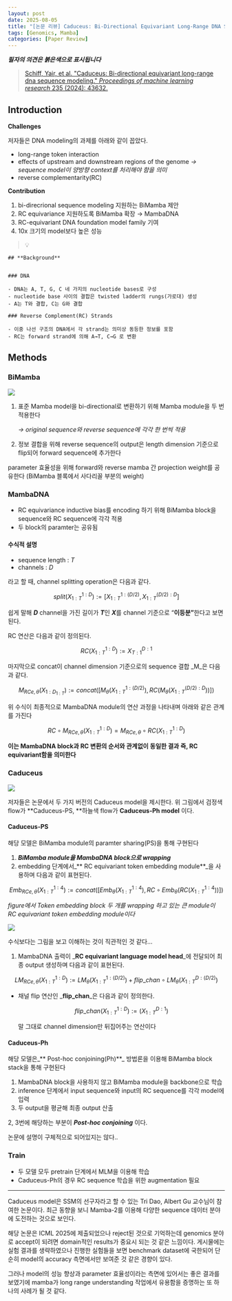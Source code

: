 ```yaml
---
layout: post
date: 2025-08-05
title: "[논문 리뷰] Caduceus: Bi-Directional Equivariant Long-Range DNA Sequence Modeling"
tags: [Genomics, Mamba]
categories: [Paper Review]
---
```


<span class="notion-red">_**필자의 의견은 붉은색으로 표시됩니다**_</span>


> [Schiff, Yair, et al. "Caduceus: Bi-directional equivariant long-range dna sequence modeling." ](https://pmc.ncbi.nlm.nih.gov/articles/PMC12189541/)[_Proceedings of machine learning research_](https://pmc.ncbi.nlm.nih.gov/articles/PMC12189541/)[ 235 (2024): 43632.](https://pmc.ncbi.nlm.nih.gov/articles/PMC12189541/)



## Introduction


**Challenges**


저자들은 DNA modeling의 과제를 아래와 같이 꼽았다.

- long-range token interaction
- effects of upstream and downstream regions of the genome 
_→ sequence model이 양방향 context를 처리해야 함을 의미_
- reverse complementarity(RC)

**Contribution**

1. bi-direcrional sequence modeling 지원하는 BiMamba 제안
1. RC equivariance 지원하도록 BiMamba 확장 → MambaDNA
1. RC-equivariant DNA foundation model family 기여
1. 10x 크기의 model보다 높은 성능

> 💡 


	## **Background**


	### DNA

	- DNA는 A, T, G, C 네 가지의 nucleotide bases로 구성
	- nucleotide base 사이의 결합은 twisted ladder의 rungs(가로대) 생성
	- A는 T와 결합, C는 G와 결합

	### Reverse Complement(RC) Strands

	- 이중 나선 구조의 DNA에서 각 strand는 의미상 동등한 정보를 포함
	- RC는 forward strand에 의해 A→T, C→G 로 변환


## Methods



### BiMamba


![](https://prod-files-secure.s3.us-west-2.amazonaws.com/542b861c-36a8-4051-84e5-8804b6728dba/2c247d59-7815-4980-99f0-8f0d21f445a7/image.png?X-Amz-Algorithm=AWS4-HMAC-SHA256&X-Amz-Content-Sha256=UNSIGNED-PAYLOAD&X-Amz-Credential=ASIAZI2LB4667W4QKXKP%2F20251001%2Fus-west-2%2Fs3%2Faws4_request&X-Amz-Date=20251001T220111Z&X-Amz-Expires=3600&X-Amz-Security-Token=IQoJb3JpZ2luX2VjEIX%2F%2F%2F%2F%2F%2F%2F%2F%2F%2FwEaCXVzLXdlc3QtMiJHMEUCICKNumQPQBbKWSnFYNxeuspVgKmGzHkgs15w3yAjbDbiAiEA84FB2ctOtEygMhV89o9kLhNx8ubNhYYZfFeS9Eqrqa8q%2FwMIHhAAGgw2Mzc0MjMxODM4MDUiDIk2RERopteLHW7K8yrcA776KPrJaT9LU2uud2vI4MxRlH1TLtAgJ3pJLNNHDVvULgOXk0rCBwqM5Hm0%2BSnavSzDbLFi4z1lEqx7izAfy00jTQCvGFevXMMPoxzxr14azaGK%2FMVDi4py0OZPvuxq0TYvxc1I8TsR9%2FiFJNBboaMXf8HNW5jxaiCqocmrI5b3osFVgSKsQKo0LUSXbCwwp1rZrWJjIG6HYxHQcnUseJhGWTm14nCU7IDuXEeg4iQEq7vk3Ceyon2L6%2BrmSEhZ9LI%2BZdI1B%2BISUMPKy0VP3gnXwgSt7zZg3YiWtnjOUxaWWBVh6S%2F1qlvHOdMzEAA0KRsJFuubIzxYw5DUSvoOqrf5J7RoHRKTHEtKmuvrSdPaWVHdkwB3AhzwoXKltR9P8W%2Bc3HUiwZxXNPqb8h%2FYNfX%2FQCMISJS0JluZWX4WNNoc6MPL2ap8dU10QJH331FnAsx3i7B%2FzZ3VVvOOlNPQyXXRHAcJ9XbISfSKyYcJULxbjoHYany6he07httTEl1AeP%2FixlsCPXE0BmZz86hS%2BcQzOGbXh2Qo7HT%2BXC%2F7x1uh3cLGSVJFjYnA34yHiDsX3R8IadV1fTIEN7LrNobVEIUEpmczZy57aYKm06UgX4vCJUi%2B4hvTap2X9fvQMKes9sYGOqUBbNHjrsyHMm57PpvGVyya4v6F3sA5F1DCOf70LQaZY7jTR4AIk0BzrjM%2FVPZA9g7AREHT%2FPC44Ua8Ox%2F7HhL5UwspK5b20nVjn3n9hBk%2FLZM4sFhavmuRebUAfTOJ3gE2W9aC3VeWiumNnaw23OxRstPhEJJH1KrO6NxgSKz3WhQAYGGwRKnX60m0rO79BoJHbNtSazful5yPbsoHzou8YVIszDpo&X-Amz-Signature=e0b01d0f72cd5b0ede0e938425f924b4787998604549b9e2d52bee9a4fb0b1f2&X-Amz-SignedHeaders=host&x-amz-checksum-mode=ENABLED&x-id=GetObject)

1. 표준 Mamba model을 bi-directional로 변환하기 위해 Mamba module을 두 번 적용한다

	_→ original sequence와 reverse sequence에 각각 한 번씩 적용_

1. 정보 결합을 위해 reverse sequence의 output은 length dimension 기준으로 flip되어 forward sequence에 추가한다

parameter 효율성을 위해 forward와 reverse mamba 간 projection weight를 공유한다 (BiMamba 블록에서 사다리꼴 부분의 weight)



### MambaDNA

- RC equivariance inductive bias를 encoding 하기 위해 BiMamba block을 sequence와 RC sequence에 각각 적용
- 두 block의 paramter는 공유됨


#### 수식적 설명

- sequence length : _T_
- channels : _D_

라고 할 때,  channel splitting operation은 다음과 같다.


$$
split(X^{1:D}_{1:T}):=[X^{1:(D/2)}_{1:T},X^{(D/2):D}_{1:T}]
$$


<span class="notion-red">쉽게 말해 </span><span class="notion-red">_**D**_</span><span class="notion-red"> channel을 가진 길이가 </span><span class="notion-red">_**T**_</span><span class="notion-red">인 </span><span class="notion-red">_**X**_</span><span class="notion-red">를 channel 기준으로 “</span><span class="notion-red">**이등분”**</span><span class="notion-red">한다고 보면 된다.</span>


RC 연산은 다음과 같이 정의된다.


$$
RC(X^{1:D}_{1:T}):=X^{D:1}_{T:1}
$$


마지막으로 concat이 channel dimension 기준으로의 sequence 결합 _M_은 다음과 같다.


$$
M_{RCe,\theta}(X_{1:D_{1:T}}):=concat([M_{\theta}(X^{1:(D/2)}_{1:T}),RC(M_{\theta}(X^{(D/2):D}_{1:T}))])
$$


위 수식이 최종적으로 MambaDNA module의 연산 과정을 나타내며 아래와 같은 관계를 가진다


$$
RC\circ M_{RCe,\theta}(X^{1:D}_{1:T}) = M_{RCe,\theta} \circ RC(X^{1:D}_{1:T})
$$


**이는 MambaDNA block과 RC 변환의 순서와 관계없이 동일한 결과 즉, RC equivariant함을 의미한다**



### Caduceus


![](https://prod-files-secure.s3.us-west-2.amazonaws.com/542b861c-36a8-4051-84e5-8804b6728dba/f94a60d7-8145-473b-aef9-7c68d3ec604a/image.png?X-Amz-Algorithm=AWS4-HMAC-SHA256&X-Amz-Content-Sha256=UNSIGNED-PAYLOAD&X-Amz-Credential=ASIAZI2LB4667W4QKXKP%2F20251001%2Fus-west-2%2Fs3%2Faws4_request&X-Amz-Date=20251001T220111Z&X-Amz-Expires=3600&X-Amz-Security-Token=IQoJb3JpZ2luX2VjEIX%2F%2F%2F%2F%2F%2F%2F%2F%2F%2FwEaCXVzLXdlc3QtMiJHMEUCICKNumQPQBbKWSnFYNxeuspVgKmGzHkgs15w3yAjbDbiAiEA84FB2ctOtEygMhV89o9kLhNx8ubNhYYZfFeS9Eqrqa8q%2FwMIHhAAGgw2Mzc0MjMxODM4MDUiDIk2RERopteLHW7K8yrcA776KPrJaT9LU2uud2vI4MxRlH1TLtAgJ3pJLNNHDVvULgOXk0rCBwqM5Hm0%2BSnavSzDbLFi4z1lEqx7izAfy00jTQCvGFevXMMPoxzxr14azaGK%2FMVDi4py0OZPvuxq0TYvxc1I8TsR9%2FiFJNBboaMXf8HNW5jxaiCqocmrI5b3osFVgSKsQKo0LUSXbCwwp1rZrWJjIG6HYxHQcnUseJhGWTm14nCU7IDuXEeg4iQEq7vk3Ceyon2L6%2BrmSEhZ9LI%2BZdI1B%2BISUMPKy0VP3gnXwgSt7zZg3YiWtnjOUxaWWBVh6S%2F1qlvHOdMzEAA0KRsJFuubIzxYw5DUSvoOqrf5J7RoHRKTHEtKmuvrSdPaWVHdkwB3AhzwoXKltR9P8W%2Bc3HUiwZxXNPqb8h%2FYNfX%2FQCMISJS0JluZWX4WNNoc6MPL2ap8dU10QJH331FnAsx3i7B%2FzZ3VVvOOlNPQyXXRHAcJ9XbISfSKyYcJULxbjoHYany6he07httTEl1AeP%2FixlsCPXE0BmZz86hS%2BcQzOGbXh2Qo7HT%2BXC%2F7x1uh3cLGSVJFjYnA34yHiDsX3R8IadV1fTIEN7LrNobVEIUEpmczZy57aYKm06UgX4vCJUi%2B4hvTap2X9fvQMKes9sYGOqUBbNHjrsyHMm57PpvGVyya4v6F3sA5F1DCOf70LQaZY7jTR4AIk0BzrjM%2FVPZA9g7AREHT%2FPC44Ua8Ox%2F7HhL5UwspK5b20nVjn3n9hBk%2FLZM4sFhavmuRebUAfTOJ3gE2W9aC3VeWiumNnaw23OxRstPhEJJH1KrO6NxgSKz3WhQAYGGwRKnX60m0rO79BoJHbNtSazful5yPbsoHzou8YVIszDpo&X-Amz-Signature=fe87bc07f54c119270d147a98799664ff1753506b6dd407391e3c01a5f2979d4&X-Amz-SignedHeaders=host&x-amz-checksum-mode=ENABLED&x-id=GetObject)


저자들은 논문에서 두 가지 버전의 Caduceus model을 제시한다. 위 그림에서 검정색 flow가 **Caduceus-PS, **하늘색 flow가 **Caduceus-Ph model** 이다.



#### Caduceus-PS


해당 모델은 BiMamba module의 paramter sharing(PS)을 통해 구현된다

1. _**BiMamba module을 MambaDNA block으로 wrapping**_
1. embedding 단계에서_** RC equivariant token embedding module**_을 사용하며 다음과 같이 표현된다.

$$
Emb_{RCe,\theta}(X^{1:4}_{1:T}):=concat([Emb_{\theta}(X^{1:4}_{1:T}),RC \circ Emb_{\theta}(RC(X^{1:4}_{1:T}))])
$$


_figure에서 Token embedding block 두 개를 wrapping 하고 있는 큰 module이 RC equivariant token embedding module이다_


![](https://prod-files-secure.s3.us-west-2.amazonaws.com/542b861c-36a8-4051-84e5-8804b6728dba/b175e4da-71eb-4e91-8c23-a06dabe673c9/image.png?X-Amz-Algorithm=AWS4-HMAC-SHA256&X-Amz-Content-Sha256=UNSIGNED-PAYLOAD&X-Amz-Credential=ASIAZI2LB4667W4QKXKP%2F20251001%2Fus-west-2%2Fs3%2Faws4_request&X-Amz-Date=20251001T220111Z&X-Amz-Expires=3600&X-Amz-Security-Token=IQoJb3JpZ2luX2VjEIX%2F%2F%2F%2F%2F%2F%2F%2F%2F%2FwEaCXVzLXdlc3QtMiJHMEUCICKNumQPQBbKWSnFYNxeuspVgKmGzHkgs15w3yAjbDbiAiEA84FB2ctOtEygMhV89o9kLhNx8ubNhYYZfFeS9Eqrqa8q%2FwMIHhAAGgw2Mzc0MjMxODM4MDUiDIk2RERopteLHW7K8yrcA776KPrJaT9LU2uud2vI4MxRlH1TLtAgJ3pJLNNHDVvULgOXk0rCBwqM5Hm0%2BSnavSzDbLFi4z1lEqx7izAfy00jTQCvGFevXMMPoxzxr14azaGK%2FMVDi4py0OZPvuxq0TYvxc1I8TsR9%2FiFJNBboaMXf8HNW5jxaiCqocmrI5b3osFVgSKsQKo0LUSXbCwwp1rZrWJjIG6HYxHQcnUseJhGWTm14nCU7IDuXEeg4iQEq7vk3Ceyon2L6%2BrmSEhZ9LI%2BZdI1B%2BISUMPKy0VP3gnXwgSt7zZg3YiWtnjOUxaWWBVh6S%2F1qlvHOdMzEAA0KRsJFuubIzxYw5DUSvoOqrf5J7RoHRKTHEtKmuvrSdPaWVHdkwB3AhzwoXKltR9P8W%2Bc3HUiwZxXNPqb8h%2FYNfX%2FQCMISJS0JluZWX4WNNoc6MPL2ap8dU10QJH331FnAsx3i7B%2FzZ3VVvOOlNPQyXXRHAcJ9XbISfSKyYcJULxbjoHYany6he07httTEl1AeP%2FixlsCPXE0BmZz86hS%2BcQzOGbXh2Qo7HT%2BXC%2F7x1uh3cLGSVJFjYnA34yHiDsX3R8IadV1fTIEN7LrNobVEIUEpmczZy57aYKm06UgX4vCJUi%2B4hvTap2X9fvQMKes9sYGOqUBbNHjrsyHMm57PpvGVyya4v6F3sA5F1DCOf70LQaZY7jTR4AIk0BzrjM%2FVPZA9g7AREHT%2FPC44Ua8Ox%2F7HhL5UwspK5b20nVjn3n9hBk%2FLZM4sFhavmuRebUAfTOJ3gE2W9aC3VeWiumNnaw23OxRstPhEJJH1KrO6NxgSKz3WhQAYGGwRKnX60m0rO79BoJHbNtSazful5yPbsoHzou8YVIszDpo&X-Amz-Signature=d3940f2de3537af412e1e6a41ae0b842244691141260aa14cde57ccf7eaaf050&X-Amz-SignedHeaders=host&x-amz-checksum-mode=ENABLED&x-id=GetObject)


<span class="notion-red">수식보다는 그림을 보고 이해하는 것이 직관적인 것 같다…</span>

1. MambaDNA 출력이 _**RC equivariant language model head**_에 전달되어 최종 output 생성하며 다음과 같이 표현된다.

$$
LM_{RCe,\theta}(X^{1:D}_{1:T}):= LM_{\theta}(X^{1:(D/2)}_{1:T})+flip\_chan\circ LM_{\theta}(X^{D:(D/2)}_{1:T})
$$

- 채널 flip 연산인 _**flip\_chan**_은 다음과 같이 정의한다.

	$$
	flip\_chan(X^{1:D}_{1:T}):=(X^{D:1}_{1:T})
	$$


	말 그대로 channel dimension만 뒤집어주는 연산이다



#### Caduceus-Ph


해당 모델은_** Post-hoc conjoining(Ph)**_ 방법론을 이용해 BiMamba block stack을 통해 구현된다

1. MambaDNA block을 사용하지 않고 BiMamba module을 backbone으로 학습
1. inference 단계에서 input sequence와 input의 RC sequence를 각각 model에 입력
1. 두 output을 평균해 최종 output 산출

2, 3번에 해당하는 부분이 _**Post-hoc conjoining**_ 이다.


<span class="notion-red">논문에 설명이 구체적으로 되어있지는 않다..</span>



### Train

- 두 모델 모두 pretrain 단계에서 MLM을 이용해 학습
- Caduceus-Ph의 경우 RC sequence 학습을 위한 augmentation 필요

---


<span class="notion-red">Caduceus model은 SSM의 선구자라고 할 수 있는 Tri Dao, Albert Gu 교수님이 참여한 논문이다. 최근 동향을 보니 Mamba-2를 이용해 다양한 sequence 데이터 분야에 도전하는 것으로 보인다.</span>


<span class="notion-red">해당 논문은 ICML 2025에 제출되었으나 reject된 것으로 기억하는데 genomics 분야로 accept이 되려면 domain적인 results가 중요시 되는 것 같은 느낌이다. 게시물에는 실험 결과를 생략하였으나 진행한 실험들을 보면 benchmark dataset에 국한되어 단순히 model의 accuracy 측면에서만 보여준 것 같은 경향이 있다.</span>


<span class="notion-red">그러나 model의 성능 향상과 parameter 효율성이라는 측면에 있어서는 좋은 결과를 보였기에 mamba가 long range understanding 작업에서 유용함을 증명하는 또 하나의 사례가 될 것 같다.</span>

